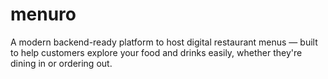 # menuro
A modern backend-ready platform to host digital restaurant menus — built to help customers explore your food and drinks easily, whether they're dining in or ordering out.
